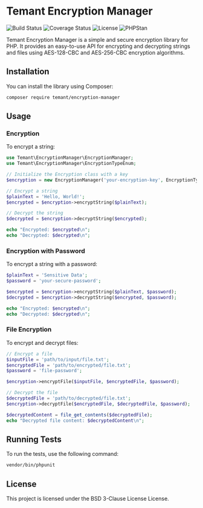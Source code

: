 # Temant Encryption Manager

![Build Status](https://github.com/EmadAlmahdi/Temant-EncryptionManager/actions/workflows/ci.yml/badge.svg) 
![Coverage Status](https://codecov.io/gh/EmadAlmahdi/Temant-EncryptionManager/branch/main/graph/badge.svg)
![License](https://img.shields.io/github/license/EmadAlmahdi/Temant-EncryptionManager)
![PHPStan](https://img.shields.io/badge/PHPStan-level%20max-brightgreen)

Temant Encryption Manager is a simple and secure encryption library for PHP. It provides an easy-to-use API for encrypting and decrypting strings and files using AES-128-CBC and AES-256-CBC encryption algorithms.

## Installation

You can install the library using Composer:

```bash
composer require temant/encryption-manager
```

## Usage

### Encryption

To encrypt a string:

```php
use Temant\EncryptionManager\EncryptionManager;
use Temant\EncryptionManager\EncryptionTypeEnum;

// Initialize the Encryption class with a key
$encryption = new EncryptionManager('your-encryption-key', EncryptionTypeEnum::BYTES_256);

// Encrypt a string
$plainText = 'Hello, World!';
$encrypted = $encryption->encryptString($plainText);

// Decrypt the string
$decrypted = $encryption->decryptString($encrypted);

echo "Encrypted: $encrypted\n";
echo "Decrypted: $decrypted\n";
```

### Encryption with Password

To encrypt a string with a password:

```php
$plainText = 'Sensitive Data';
$password = 'your-secure-password';

$encrypted = $encryption->encryptString($plainText, $password);
$decrypted = $encryption->decryptString($encrypted, $password);

echo "Encrypted: $encrypted\n";
echo "Decrypted: $decrypted\n";
```

### File Encryption

To encrypt and decrypt files:

```php
// Encrypt a file
$inputFile = 'path/to/input/file.txt';
$encryptedFile = 'path/to/encrypted/file.txt';
$password = 'file-password';

$encryption->encryptFile($inputFile, $encryptedFile, $password);

// Decrypt the file
$decryptedFile = 'path/to/decrypted/file.txt';
$encryption->decryptFile($encryptedFile, $decryptedFile, $password);

$decryptedContent = file_get_contents($decryptedFile);
echo "Decrypted file content: $decryptedContent\n";
```

## Running Tests

To run the tests, use the following command:

```bash
vendor/bin/phpunit
```

## License

This project is licensed under the BSD 3-Clause License License.